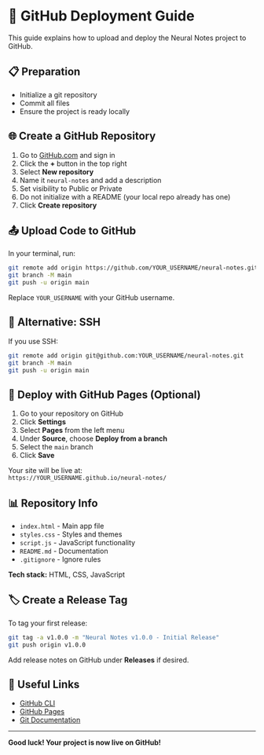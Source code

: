# 🚀 GitHub Deployment Guide

This guide explains how to upload and deploy the Neural Notes project to GitHub.

## 📋 Preparation

- Initialize a git repository
- Commit all files
- Ensure the project is ready locally

## 🌐 Create a GitHub Repository

1. Go to [GitHub.com](https://github.com) and sign in
2. Click the **+** button in the top right
3. Select **New repository**
4. Name it `neural-notes` and add a description
5. Set visibility to Public or Private
6. Do not initialize with a README (your local repo already has one)
7. Click **Create repository**

## 📤 Upload Code to GitHub

In your terminal, run:

```bash
git remote add origin https://github.com/YOUR_USERNAME/neural-notes.git
git branch -M main
git push -u origin main
```

Replace `YOUR_USERNAME` with your GitHub username.

## 🔧 Alternative: SSH

If you use SSH:

```bash
git remote add origin git@github.com:YOUR_USERNAME/neural-notes.git
git branch -M main
git push -u origin main
```

## 📱 Deploy with GitHub Pages (Optional)

1. Go to your repository on GitHub
2. Click **Settings**
3. Select **Pages** from the left menu
4. Under **Source**, choose **Deploy from a branch**
5. Select the `main` branch
6. Click **Save**

Your site will be live at:  
`https://YOUR_USERNAME.github.io/neural-notes/`

## 📊 Repository Info

- `index.html` - Main app file
- `styles.css` - Styles and themes
- `script.js` - JavaScript functionality
- `README.md` - Documentation
- `.gitignore` - Ignore rules

**Tech stack:** HTML, CSS, JavaScript

## 🏷️ Create a Release Tag

To tag your first release:

```bash
git tag -a v1.0.0 -m "Neural Notes v1.0.0 - Initial Release"
git push origin v1.0.0
```

Add release notes on GitHub under **Releases** if desired.

## 🔗 Useful Links

- [GitHub CLI](https://cli.github.com/)
- [GitHub Pages](https://pages.github.com/)
- [Git Documentation](https://git-scm.com/doc)

---

**Good luck! Your project is now live on GitHub!** 
